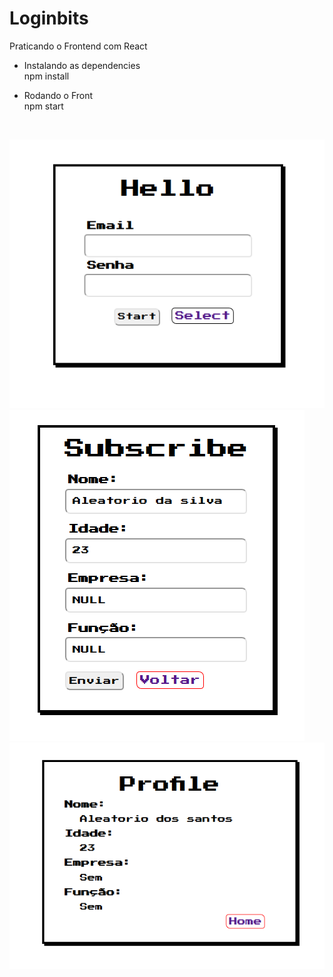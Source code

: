 # Loginbits
Praticando o Frontend com React

- Instalando as dependencies<br>
npm install<br>

- Rodando o Front<br>
npm start<br>
<br>

![alt home](https://github.com/K16bits/Loginbits/blob/master/screens/home.PNG)
![alt subscribe](https://github.com/K16bits/Loginbits/blob/master/screens/subscribe.PNG)
![alt profile](https://github.com/K16bits/Loginbits/blob/master/screens/profile.PNG)
